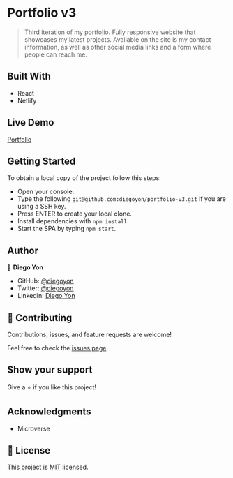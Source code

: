 # Portfolio v3

> Third iteration of my portfolio. Fully responsive website that showcases my latest projects. Available on the site is my contact information, as well as other social media links and a form where people can reach me.

## Built With

- React
- Netlify

## Live Demo

[Portfolio](https://diego-yon.netlify.app/)

## Getting Started

To obtain a local copy of the project follow this steps:

- Open your console.
- Type the following `git@github.com:diegoyon/portfolio-v3.git` if you are using a SSH key.
- Press ENTER to create your local clone.
- Install dependencies with `npm install`.
- Start the SPA by typing `npm start`.

## Author

👤 **Diego Yon**

- GitHub: [@diegoyon](https://github.com/diegoyon)
- Twitter: [@diegoyon](https://twitter.com/diegoyon)
- LinkedIn: [Diego Yon](https://www.linkedin.com/in/diego-yon/)

## 🤝 Contributing

Contributions, issues, and feature requests are welcome!

Feel free to check the [issues page](../../issues/).

## Show your support

Give a ⭐️ if you like this project!

## Acknowledgments

- Microverse

## 📝 License

This project is [MIT](./LICENSE) licensed.
